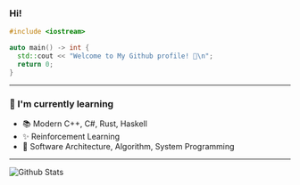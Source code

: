 ### Hi!
```cpp
#include <iostream>

auto main() -> int {
  std::cout << "Welcome to My Github profile! 👋\n";
  return 0;
}
```
-----

### 🎯 I'm currently learning 
- 📚 Modern C++, C#, Rust, Haskell
- ✨ Reinforcement Learning
- 🎨 Software Architecture, Algorithm, System Programming
-----
![Github Stats](https://github-readme-stats.vercel.app/api?username=navierr&show_icons=true&title_color=3350A6&icon_color=F25E3D&text_color=4968A6&bg_color=F2F2F2)
<!--![Top Langs](https://github-readme-stats.vercel.app/api/top-langs/?username=navierr&layout=compact&title_color=3350A6&icon_color=F25E3D&text_color=4968A6&bg_color=F2F2F2)-->
